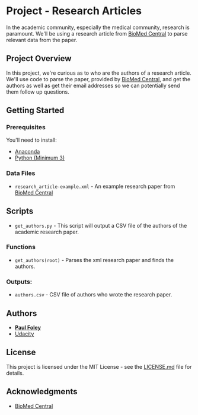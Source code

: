 # Project - Research Articles

In the academic community, especially the medical community, research is paramount. We'll be using a research article from [BioMed Central](https://www.biomedcentral.com/) to parse relevant data from the paper.


## Project Overview

In this project, we're curious as to who are the authors of a research article. We'll use code to parse the paper, provided by [BioMed Central](https://www.biomedcentral.com/), and get the authors as well as get their email addresses so we can potentially send them follow up questions.


## Getting Started

### Prerequisites

You'll need to install:

* [Anaconda](https://www.continuum.io/downloads)
* [Python (Minimum 3)](https://www.continuum.io/blog/developer-blog/python-3-support-anaconda)

### Data Files

* `research_article-example.xml` - An example research paper from [BioMed Central](https://www.biomedcentral.com/)


## Scripts

* `get_authors.py` - This script will output a CSV file of the authors of the academic research paper.

### Functions

* `get_authors(root)` - Parses the xml research paper and finds the authors.

### Outputs:

* `authors.csv` - CSV file of authors who wrote the research paper.


## Authors

* **[Paul Foley](https://github.com/paulfoley)**
* [Udacity](https://www.udacity.com/)


## License

This project is licensed under the MIT License - see the [LICENSE.md](LICENSE.md) file for details.


## Acknowledgments

* [BioMed Central](https://www.biomedcentral.com/)
